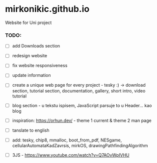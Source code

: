 # mirkonikic.github.io
Website for Uni project

### TODO:
- [ ] add Downloads section
- [ ] redesign website
- [ ] fix website responsiveness
- [ ] update information
- [ ] create a unique web page for every project - tesky :) -> download section, tutorial section, documentation, gallery, short intro, video tutorial
- [ ] blog section - u tekstu ispisem, JavaScript parsuje to u Header... kao blog
- [ ] inspiration: https://orhun.dev/ - theme 1 current & theme 2 man page
- [ ] tanslate to english
- [ ] add: tesky, chip8, mmalloc, boot_from_pdf, NESgame, cellularAutomataKadZavrsis, mirkOS, drawingPathfindingAlgorithm
- [ ] 3JS - https://www.youtube.com/watch?v=Q7AOvWpIVHU

